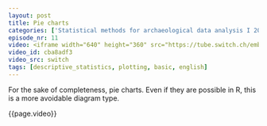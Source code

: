 ```yaml
---
layout: post
title: Pie charts
categories: ['Statistical methods for archaeological data analysis I 2019']
episode_nr: 11
video: <iframe width="640" height="360" src="https://tube.switch.ch/embed/cba8adf3" frameborder="0" webkitallowfullscreen mozallowfullscreen allowfullscreen></iframe>
video_id: cba8adf3
video_src: switch
tags: [descriptive_statistics, plotting, basic, english]
---
```


For the sake of completeness, pie charts. Even if they are possible in R, this is a more avoidable diagram type.
<!--more-->
{{page.video}}
